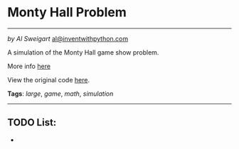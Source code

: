 # Monty Hall Problem
___
_by Al Sweigart_ [al@inventwithpython.com](mailto:al@inventwithpython.com)

A simulation of the Monty Hall game show problem.

More info [here](https://en.wikipedia.org/wiki/Monty_Hall_problem)

View the original code [here](https://nostarch.com/big-book-small-python-projects).

**Tags**: _large_, _game_, _math_, _simulation_

___

## TODO List:

* 